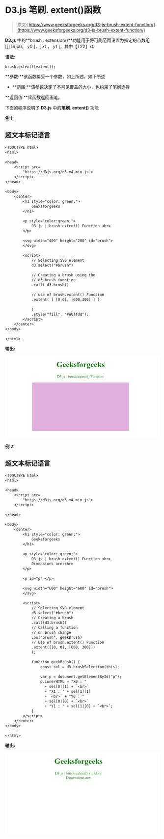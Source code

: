 # D3.js 笔刷. extent()函数

> 原文:[https://www.geeksforgeeks.org/d3-js-brush-extent-function/](https://www.geeksforgeeks.org/d3-js-brush-extent-function/)

**D3.js** 中的**brush . extension()**功能用于将可刷范围设置为指定的点数组[[]T6]x0， *y0* ]，[ *x1* ， *y1* ]，其中【T22】x0

**语法:**

```
brush.extent([extent]);

```

**参数:**该函数接受一个参数，如上所述，如下所述

*   **范围:**该参数决定了不可见覆盖的大小，也约束了笔刷选择

**返回值:**此函数返回画笔。

下面的程序说明了 **D3.js** 中的**笔刷. extent()** 功能

**例 1:**

## 超文本标记语言

```
<!DOCTYPE html> 
<html> 

<head>
    <script src=
        "https://d3js.org/d3.v4.min.js"> 
    </script> 
</head> 

<body> 
    <center>
        <h1 style="color: green;"> 
            Geeksforgeeks 
        </h1> 

        <p style="color:green;"> 
            D3.js | brush.extent() Function <br> 
        </p>

        <svg width="400" height="200" id="brush">
        </svg> 

        <script> 
            // Selecting SVG element 
            d3.select("#brush") 

            // Creating a brush using the  
            // d3.brush function 
            .call( d3.brush()    

            // use of brush.extent() Function
            .extent( [ [0,0], [600,300] ] )

            )
            .style("fill", "#e0afdd");
        </script> 
    </center>
</body> 

</html>
```

**输出:**

![](img/02b9cb74ff53ecffc9181bcacad32ad4.png)

**例 2:**

## 超文本标记语言

```
<!DOCTYPE html> 
<html> 

<head>
    <script src=
        "https://d3js.org/d3.v4.min.js"> 
    </script> 

</head> 

<body> 
    <center>
        <h1 style="color: green;"> 
            Geeksforgeeks 
        </h1> 

        <p style="color: green;"> 
            D3.js | brush.extent() Function <br> 
            Dimensions are:<br> 
        </p>

        <p id="p"></p>

        <svg width="600" height="600" id="brush">
        </svg> 

        <script> 
            // Selecting SVG element 
            d3.select("#brush")
            // Creating a brush 
            .call(d3.brush() 
            // Calling a function 
            // on brush change 
            .on("brush", geekBrush)
            // Use of brush.extent() Function
            .extent([[0, 0], [600, 300]]) 
            ); 

            function geekBrush() { 
                const sel = d3.brushSelection(this); 

                var p = document.getElementById("p"); 
                p.innerHTML = "X0 : " 
                  + sel[0][1] + `<br>`  
                  + "X1 : " + sel[1][1]  
                  + `<br>` + "Y0 : " 
                  + sel[0][0] + `<br>` 
                  + "Y1 : " + sel[1][0] + `<br>`; 
            } 
        </script> 
    </center>
</body> 

</html>
```

**输出:**

![](img/0ad93c74ae1f0a7bbef22381fcf1a9e4.png)